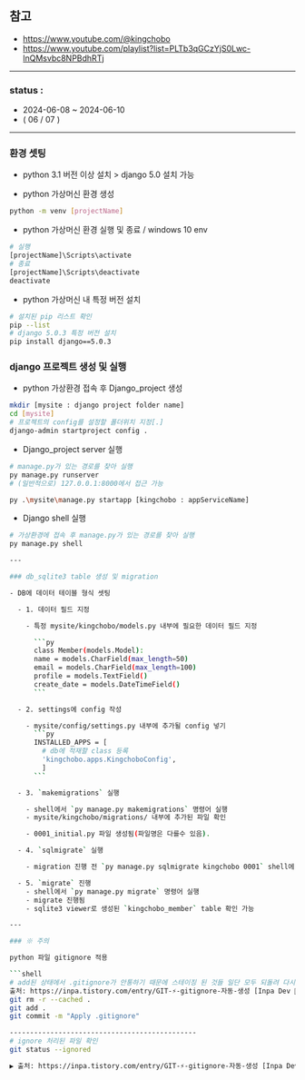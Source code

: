## 참고

- https://www.youtube.com/@kingchobo
- https://www.youtube.com/playlist?list=PLTb3qGCzYjS0Lwc-lnQMsvbc8NPBdhRTj

---

### status :

- 2024-06-08 ~ 2024-06-10
- ( 06 / 07 )

---

### 환경 셋팅

- python 3.1 버전 이상 설치 > django 5.0 설치 가능

- python 가상머신 환경 생성

```sh
python -m venv [projectName]
```

- python 가상머신 환경 실행 및 종료 / windows 10 env

```sh
# 실행
[projectName]\Scripts\activate
# 종료
[projectName]\Scripts\deactivate
deactivate
```

- python 가상머신 내 특정 버전 설치

```sh
# 설치된 pip 리스트 확인
pip --list
# django 5.0.3 특정 버전 설치
pip install django==5.0.3
```

### django 프로젝트 생성 및 실행

- python 가상환경 접속 후 Django_project 생성

```sh
mkdir [mysite : django project folder name]
cd [mysite]
# 프로젝트의 config를 설정할 폴더위치 지정[.]
django-admin startproject config .
```

- Django_project server 실행

```sh
# manage.py가 있는 경로를 찾아 실행
py manage.py runserver
# (일반적으로) 127.0.0.1:8000에서 접근 가능
```

```sh
py .\mysite\manage.py startapp [kingchobo : appServiceName]

```

- Django shell 실행

````sh
# 가상환경에 접속 후 manage.py가 있는 경로를 찾아 실행
py manage.py shell

---

### db_sqlite3 table 생성 및 migration

- DB에 데이터 테이블 형식 셋팅

  - 1. 데이터 필드 지정

    - 특정 mysite/kingchobo/models.py 내부에 필요한 데이터 필드 지정

      ```py
      class Member(models.Model):
      name = models.CharField(max_length=50)
      email = models.CharField(max_length=100)
      profile = models.TextField()
      create_date = models.DateTimeField()
      ```

  - 2. settings에 config 작성

    - mysite/config/settings.py 내부에 추가될 config 넣기
      ```py
      INSTALLED_APPS = [
        # db에 적재할 class 등록
        'kingchobo.apps.KingchoboConfig',
        ]
      ```

  - 3. `makemigrations` 실행

    - shell에서 `py manage.py makemigrations` 명령어 실행
    - mysite/kingchobo/migrations/ 내부에 추가된 파일 확인

    - 0001_initial.py 파일 생성됨(파일명은 다를수 있음).

  - 4. `sqlmigrate` 실행

    - migration 진행 전 `py manage.py sqlmigrate kingchobo 0001` shell에 입력하여 migration 진행 전 일어날 현상 확인 가능

  - 5. `migrate` 진행
    - shell에서 `py manage.py migrate` 명령어 실행
    - migrate 진행됨
    - sqlite3 viewer로 생성된 `kingchobo_member` table 확인 가능

---

### ※ 주의

python 파일 gitignore 적용

```shell
# add된 상태에서 .gitignore가 안통하기 때문에 스테이징 된 것들 일단 모두 되돌려 다시 설정
출처: https://inpa.tistory.com/entry/GIT-⚡️-gitignore-자동-생성 [Inpa Dev 👨‍💻:티스토리]
git rm -r --cached .
git add .
git commit -m "Apply .gitignore"

----------------------------------------------
# ignore 처리된 파일 확인
git status --ignored

▶ 출처: https://inpa.tistory.com/entry/GIT-⚡️-gitignore-자동-생성 [Inpa Dev 👨‍💻:티스토리]`
````
